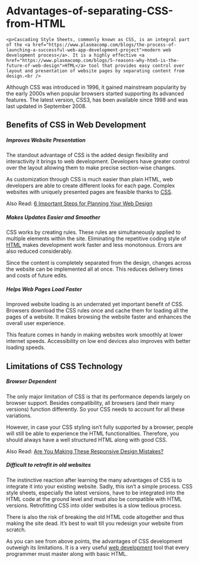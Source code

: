 # Advantages-of-separating-CSS-from-HTML
	<p>Cascading Style Sheets, commonly known as CSS, is an integral part of the <a href="https://www.plasmacomp.com/blogs/the-process-of-launching-a-successful-web-app-development-project">modern web development process</a>. It is a highly effective <a href="https://www.plasmacomp.com/blogs/5-reasons-why-htm5-is-the-future-of-web-design">HTML</a> tool that provides easy control over layout and presentation of website pages by separating content from design.<br />
Although CSS was introduced in 1996, it gained mainstream popularity by the early 2000s when popular browsers started supporting its advanced features. The latest version, CSS3, has been available since 1998 and was last updated in September 2008.</p>
<h2>Benefits of CSS in Web Development</h2>
<h5>Improves Website Presentation</h5>
<p>The standout advantage of CSS is the added design flexibility and interactivity it brings to web development. Developers have greater control over the layout allowing them to make precise section-wise changes.</p>
<p>As customization through CSS is much easier than plain HTML, web developers are able to create different looks for each page. Complex websites with uniquely presented pages are feasible thanks to <a title="CSS Tutorial" href="http://www.w3schools.com/css/" target="_blank" rel="nofollow noopener noreferrer">CSS</a>.</p>
<p>Also Read: <a href="https://www.plasmacomp.com/blogs/6-Important-Steps-for-Planning-Your-Web-Design">6 Important Steps for Planning Your Web Design</a></p>
<h5>Makes Updates Easier and Smoother</h5>
<p>CSS works by creating rules. These rules are simultaneously applied to multiple elements within the site. Eliminating the repetitive coding style of <a title="HTML introduction" href="http://www.w3schools.com/html/" target="_blank" rel="nofollow noopener noreferrer">HTML</a> makes development work faster and less monotonous. Errors are also reduced considerably.</p>
<p>Since the content is completely separated from the design, changes across the website can be implemented all at once. This reduces delivery times and costs of future edits.</p>
<h5>Helps Web Pages Load Faster</h5>
<p>Improved website loading is an underrated yet important benefit of CSS. Browsers download the CSS rules once and cache them for loading all the pages of a website. It makes browsing the website faster and enhances the overall user experience.</p>
<p>This feature comes in handy in making websites work smoothly at lower internet speeds. Accessibility on low end devices also improves with better loading speeds.</p>
<h2>Limitations of CSS Technology</h2>
<h5>Browser Dependent</h5>
<p>The only major limitation of CSS is that its performance depends largely on browser support. Besides compatibility, all browsers (and their many versions) function differently. So your CSS needs to account for all these variations.</p>
<p>However, in case your CSS styling isn’t fully supported by a browser, people will still be able to experience the HTML functionalities. Therefore, you should always have a well structured HTML along with good CSS.</p>
<p>Also Read: <a href="https://www.plasmacomp.com/blogs/are-you-making-these-responsive-design-mistakes">Are You Making These Responsive Design Mistakes?</a></p>
<h5>Difficult to retrofit in old websites</h5>
<p>The instinctive reaction after learning the many advantages of CSS is to integrate it into your existing website. Sadly, this isn’t a simple process. CSS style sheets, especially the latest versions, have to be integrated into the HTML code at the ground level and must also be compatible with HTML versions. Retrofitting CSS into older websites is a slow tedious process.</p>
<p>There is also the risk of breaking the old HTML code altogether and thus making the site dead. It’s best to wait till you redesign your website from scratch.</p>
<p>As you can see from above points, the advantages of CSS development outweigh its limitations. It is a very useful <a title="Custom web development services" href="https://www.plasmacomp.com/services/custom-web-development.aspx">web development</a> tool that every programmer must master along with basic HTML.</p>
